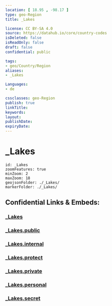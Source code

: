 ```yaml
---
location: [ 18.95 , -98.17 ] 
type: geo-Region
title: _Lakes

license: CC BY-SA 4.0
source: https://datahub.io/core/country-codes
isDeleted: false
isReadOnly: false
draft: false
confidential: public

tags:
- geo/Country/Region
aliases:
- _Lakes

Languages:
- de

cssclasses: geo-Region
publish: true
linkTitle: 
keywords: 
layout: 
publishDate: 
expiryDate: 
---
```


# _Lakes

```leaflet
id: _Lakes
zoomFeatures: true 
minZoom: 2 
maxZoom: 18
geojsonFolder: ./_Lakes/
markerFolder: ./_Lakes/
```


## Confidential Links & Embeds: 

### [_Lakes](/_Standards/Earth/Continent/America~Central/Mexico/States~Mexico/Puebla/_Lakes.md) 

### [_Lakes.public](/_public/Earth/Continent/America~Central/Mexico/States~Mexico/Puebla/_Lakes.public.md) 

### [_Lakes.internal](/_internal/Earth/Continent/America~Central/Mexico/States~Mexico/Puebla/_Lakes.internal.md) 

### [_Lakes.protect](/_protect/Earth/Continent/America~Central/Mexico/States~Mexico/Puebla/_Lakes.protect.md) 

### [_Lakes.private](/_private/Earth/Continent/America~Central/Mexico/States~Mexico/Puebla/_Lakes.private.md) 

### [_Lakes.personal](/_personal/Earth/Continent/America~Central/Mexico/States~Mexico/Puebla/_Lakes.personal.md) 

### [_Lakes.secret](/_secret/Earth/Continent/America~Central/Mexico/States~Mexico/Puebla/_Lakes.secret.md)

